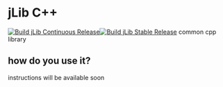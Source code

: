 # jLib C++
[![Build jLib Continuous Release](https://github.com/dot166/jLib/actions/workflows/continuous.yml/badge.svg)](https://github.com/dot166/jLib/actions/workflows/continuous.yml)[![Build jLib Stable Release](https://github.com/dot166/jLib/actions/workflows/release.yml/badge.svg)](https://github.com/dot166/jLib/actions/workflows/release.yml)
common cpp library

## how do you use it?

instructions will be available soon
